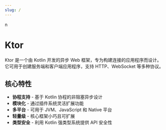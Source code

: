 ```yaml
---
slug: /
---
```

n
# Ktor

Ktor 是一个由 Kotlin 开发的异步 Web 框架，专为构建连接的应用程序而设计。它可用于创建服务端和客户端应用程序，支持 HTTP、WebSocket 等多种协议。

## 核心特性

- **协程支持** - 基于 Kotlin 协程的非阻塞异步设计
- **模块化** - 通过插件系统灵活扩展功能
- **多平台** - 可用于 JVM、JavaScript 和 Native 平台
- **轻量级** - 核心框架小巧且可扩展
- **类型安全** - 利用 Kotlin 强类型系统提供 API 安全性